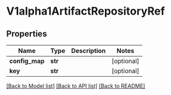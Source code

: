 # V1alpha1ArtifactRepositoryRef

## Properties
Name | Type | Description | Notes
------------ | ------------- | ------------- | -------------
**config_map** | **str** |  | [optional] 
**key** | **str** |  | [optional] 

[[Back to Model list]](../README.md#documentation-for-models) [[Back to API list]](../README.md#documentation-for-api-endpoints) [[Back to README]](../README.md)


